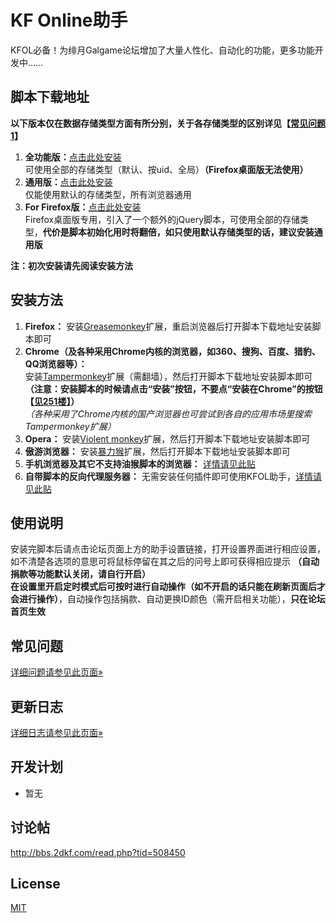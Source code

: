 # KF Online助手
KFOL必备！为绯月Galgame论坛增加了大量人性化、自动化的功能，更多功能开发中……

## 脚本下载地址
__以下版本仅在数据存储类型方面有所分别，关于各存储类型的区别详见【[常见问题1](https://git.oschina.net/miaolapd/KF_Online_Assistant/wikis/%E5%B8%B8%E8%A7%81%E9%97%AE%E9%A2%98#1)】__  
1. __全功能版：__[点击此处安装](https://git.oschina.net/miaolapd/KF_Online_Assistant/raw/master/release/Full.user.js)  
可使用全部的存储类型（默认、按uid、全局）__（Firefox桌面版无法使用）__  
2. __通用版：__[点击此处安装](https://git.oschina.net/miaolapd/KF_Online_Assistant/raw/master/release/Common.user.js)  
仅能使用默认的存储类型，所有浏览器通用  
3. __For Firefox版：__[点击此处安装](https://git.oschina.net/miaolapd/KF_Online_Assistant/raw/master/release/ForFirefox.user.js)  
Firefox桌面版专用，引入了一个额外的jQuery脚本，可使用全部的存储类型，__代价是脚本初始化用时将翻倍，如只使用默认存储类型的话，建议安装通用版__

__注：初次安装请先阅读安装方法__

## 安装方法
1. __Firefox：__ 安装[Greasemonkey](https://addons.mozilla.org/zh-CN/firefox/addon/greasemonkey/)扩展，重启浏览器后打开脚本下载地址安装脚本即可
2. __Chrome（及各种采用Chrome内核的浏览器，如360、搜狗、百度、猎豹、QQ浏览器等）：__  
安装[Tampermonkey](https://chrome.google.com/webstore/detail/tampermonkey/dhdgffkkebhmkfjojejmpbldmpobfkfo)扩展（需翻墙），然后打开脚本下载地址安装脚本即可  
__（注意：安装脚本的时候请点击“安装”按钮，不要点“安装在Chrome”的按钮【[见251楼](http://bbs.2dkf.com/read.php?tid=508450&spid=12484531)】）__  
_（各种采用了Chrome内核的国产浏览器也可尝试到各自的应用市场里搜索Tampermonkey扩展）_
3. __Opera：__ 安装[Violent monkey](https://addons.opera.com/zh-cn/extensions/details/violent-monkey/?display=zh)扩展，然后打开脚本下载地址安装脚本即可
4. __傲游浏览器：__ 安装[暴力猴](http://extension.maxthon.cn/detail/index.php?view_id=1680)扩展，然后打开脚本下载地址安装脚本即可
5. __手机浏览器及其它不支持油猴脚本的浏览器：__ [详情请见此贴](http://bbs.2dkf.com/read.php?tid=509273)
6. __自带脚本的反向代理服务器：__ 无需安装任何插件即可使用KFOL助手，[详情请见此贴](http://bbs.2dkf.com/read.php?tid=540148)

## 使用说明
安装完脚本后请点击论坛页面上方的助手设置链接，打开设置界面进行相应设置，如不清楚各选项的意思可将鼠标停留在其之后的问号上即可获得相应提示 __（自动捐款等功能默认关闭，请自行开启）__  
__在设置里开启定时模式后可按时进行自动操作（如不开启的话只能在刷新页面后才会进行操作）__，自动操作包括捐款、自动更换ID颜色（需开启相关功能），__只在论坛首页生效__

## 常见问题
[详细问题请参见此页面&raquo;](https://git.oschina.net/miaolapd/KF_Online_Assistant/wikis/%E5%B8%B8%E8%A7%81%E9%97%AE%E9%A2%98)

## 更新日志
[详细日志请参见此页面&raquo;](https://git.oschina.net/miaolapd/KF_Online_Assistant/wikis/%E6%9B%B4%E6%96%B0%E6%97%A5%E5%BF%97)

## 开发计划
* 暂无

## 讨论帖
http://bbs.2dkf.com/read.php?tid=508450

## License
[MIT](http://opensource.org/licenses/MIT)

